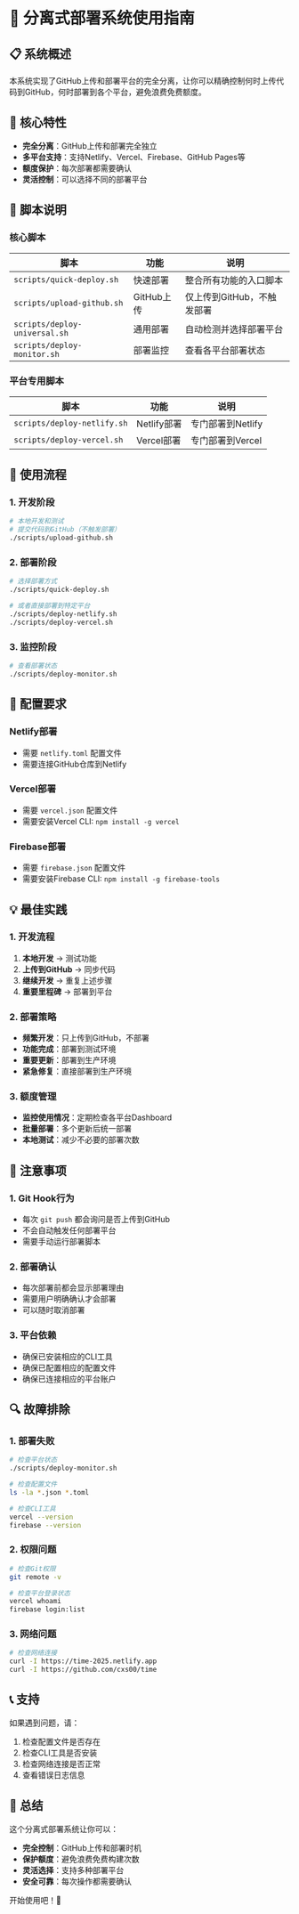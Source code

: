 # 🚀 分离式部署系统使用指南

## 📋 系统概述

本系统实现了GitHub上传和部署平台的完全分离，让你可以精确控制何时上传代码到GitHub，何时部署到各个平台，避免浪费免费额度。

## 🎯 核心特性

- **完全分离**：GitHub上传和部署完全独立
- **多平台支持**：支持Netlify、Vercel、Firebase、GitHub Pages等
- **额度保护**：每次部署都需要确认
- **灵活控制**：可以选择不同的部署平台

## 📁 脚本说明

### 核心脚本

| 脚本 | 功能 | 说明 |
|------|------|------|
| `scripts/quick-deploy.sh` | 快速部署 | 整合所有功能的入口脚本 |
| `scripts/upload-github.sh` | GitHub上传 | 仅上传到GitHub，不触发部署 |
| `scripts/deploy-universal.sh` | 通用部署 | 自动检测并选择部署平台 |
| `scripts/deploy-monitor.sh` | 部署监控 | 查看各平台部署状态 |

### 平台专用脚本

| 脚本 | 功能 | 说明 |
|------|------|------|
| `scripts/deploy-netlify.sh` | Netlify部署 | 专门部署到Netlify |
| `scripts/deploy-vercel.sh` | Vercel部署 | 专门部署到Vercel |

## 🎯 使用流程

### 1. 开发阶段
```bash
# 本地开发和测试
# 提交代码到GitHub（不触发部署）
./scripts/upload-github.sh
```

### 2. 部署阶段
```bash
# 选择部署方式
./scripts/quick-deploy.sh

# 或者直接部署到特定平台
./scripts/deploy-netlify.sh
./scripts/deploy-vercel.sh
```

### 3. 监控阶段
```bash
# 查看部署状态
./scripts/deploy-monitor.sh
```

## 🔧 配置要求

### Netlify部署
- 需要 `netlify.toml` 配置文件
- 需要连接GitHub仓库到Netlify

### Vercel部署
- 需要 `vercel.json` 配置文件
- 需要安装Vercel CLI: `npm install -g vercel`

### Firebase部署
- 需要 `firebase.json` 配置文件
- 需要安装Firebase CLI: `npm install -g firebase-tools`

## 💡 最佳实践

### 1. 开发流程
1. **本地开发** → 测试功能
2. **上传到GitHub** → 同步代码
3. **继续开发** → 重复上述步骤
4. **重要里程碑** → 部署到平台

### 2. 部署策略
- **频繁开发**：只上传到GitHub，不部署
- **功能完成**：部署到测试环境
- **重要更新**：部署到生产环境
- **紧急修复**：直接部署到生产环境

### 3. 额度管理
- **监控使用情况**：定期检查各平台Dashboard
- **批量部署**：多个更新后统一部署
- **本地测试**：减少不必要的部署次数

## 🚨 注意事项

### 1. Git Hook行为
- 每次 `git push` 都会询问是否上传到GitHub
- 不会自动触发任何部署平台
- 需要手动运行部署脚本

### 2. 部署确认
- 每次部署前都会显示部署理由
- 需要用户明确确认才会部署
- 可以随时取消部署

### 3. 平台依赖
- 确保已安装相应的CLI工具
- 确保已配置相应的配置文件
- 确保已连接相应的平台账户

## 🔍 故障排除

### 1. 部署失败
```bash
# 检查平台状态
./scripts/deploy-monitor.sh

# 检查配置文件
ls -la *.json *.toml

# 检查CLI工具
vercel --version
firebase --version
```

### 2. 权限问题
```bash
# 检查Git权限
git remote -v

# 检查平台登录状态
vercel whoami
firebase login:list
```

### 3. 网络问题
```bash
# 检查网络连接
curl -I https://time-2025.netlify.app
curl -I https://github.com/cxs00/time
```

## 📞 支持

如果遇到问题，请：
1. 检查配置文件是否存在
2. 检查CLI工具是否安装
3. 检查网络连接是否正常
4. 查看错误日志信息

## 🎉 总结

这个分离式部署系统让你可以：
- **完全控制**：GitHub上传和部署时机
- **保护额度**：避免浪费免费构建次数
- **灵活选择**：支持多种部署平台
- **安全可靠**：每次操作都需要确认

开始使用吧！🚀
